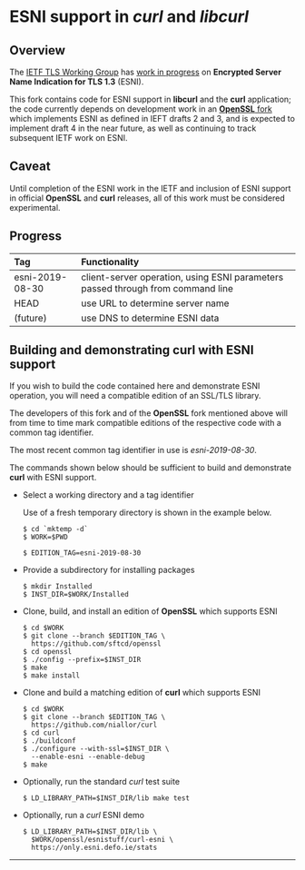 # ESNI support in *curl* and *libcurl*

## Overview

The [IETF TLS Working Group](https://datatracker.ietf.org/wg/tls/about/)
has [work in progress](https://datatracker.ietf.org/doc/draft-ietf-tls-esni/)
on **Encrypted Server Name Indication for TLS 1.3** (ESNI).

This fork contains code for ESNI support in **libcurl** and the
**curl** application; the code currently depends on development work
in an [**OpenSSL** fork](https://github.com/sftcd/openssl) which
implements ESNI as defined in IEFT drafts 2 and 3, and is expected
to implement draft 4 in the near future, as well as continuing to
track subsequent IETF work on ESNI.

## Caveat

Until completion of the ESNI work in the IETF and inclusion of ESNI
support in official **OpenSSL** and **curl** releases, all of this
work must be considered experimental.

## Progress

| Tag             | Functionality                                                                   |
|:----------------|:--------------------------------------------------------------------------------|
| esni-2019-08-30 | client-server operation, using ESNI parameters passed through from command line |
| HEAD            | use URL to determine server name                                                |
| (future)        | use DNS to determine ESNI data                                                  |

## Building and demonstrating **curl** with ESNI support

If you wish to build the code contained here and demonstrate ESNI
operation, you will need a compatible edition of an SSL/TLS library.

The developers of this fork and of the **OpenSSL** fork mentioned
above will from time to time mark compatible editions of the
respective code with a common tag identifier.

The most recent common tag identifier in use is *esni-2019-08-30*.

The commands shown below should be sufficient to build and demonstrate
**curl** with ESNI support.

-   Select a working directory and a tag identifier

    Use of a fresh temporary directory is shown in the example below.

    ```
    $ cd `mktemp -d`
    $ WORK=$PWD

    $ EDITION_TAG=esni-2019-08-30
    ```

-   Provide a subdirectory for installing packages

    ```
    $ mkdir Installed
    $ INST_DIR=$WORK/Installed
    ```

-   Clone, build, and install an edition of **OpenSSL** which supports ESNI

    ```
    $ cd $WORK
    $ git clone --branch $EDITION_TAG \
      https://github.com/sftcd/openssl
    $ cd openssl
    $ ./config --prefix=$INST_DIR
    $ make
    $ make install
    ```

-   Clone and build a matching edition of **curl** which supports ESNI

    ```
    $ cd $WORK
    $ git clone --branch $EDITION_TAG \
      https://github.com/niallor/curl
    $ cd curl
    $ ./buildconf
    $ ./configure --with-ssl=$INST_DIR \
      --enable-esni --enable-debug
    $ make
    ```

-   Optionally, run the standard *curl* test suite

    ```
    $ LD_LIBRARY_PATH=$INST_DIR/lib make test
    ```

-   Optionally, run a *curl* ESNI demo

    ```
    $ LD_LIBRARY_PATH=$INST_DIR/lib \
      $WORK/openssl/esnistuff/curl-esni \
      https://only.esni.defo.ie/stats

    ```

---
